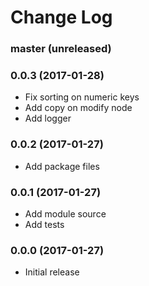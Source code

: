Change Log
==========

### master (unreleased)

### 0.0.3 (2017-01-28)

* Fix sorting on numeric keys
* Add copy on modify node
* Add logger

### 0.0.2 (2017-01-27)

* Add package files

### 0.0.1 (2017-01-27)

* Add module source
* Add tests

### 0.0.0 (2017-01-27)

* Initial release

